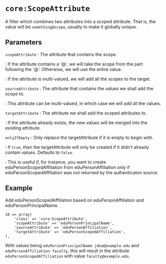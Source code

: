 `core:ScopeAttribute`
=====================

A filter which combines two attributes into a scoped attribute.
That is, the value will be `something@scope`, usually to make it globally unique.

Parameters
----------

`scopeAttribute`
:   The attribute that contains the scope.

:   If the attribute contains a '@', we will take the scope from the part following the '@'.
    Otherwise, we will use the entire value.

:   If the attribute is multi-valued, we will add all the scopes to the target.


`sourceAttribute`
:   The attribute that contains the values we shall add the scope to.

:   This attribute can be multi-valued, in which case we will add all the values.

`targetAttribute`
:   The attribute we shall add the scoped attributes to.

:   If the attribute already exists, the new values will be merged into the existing attribute.

`onlyIfEmpty`
:	Only replace the targetAttribute if it is empty to begin with.

:	If `true`, then the targetAttribute will only be created if it didn't already contain values. Defaults to `false`.

:	This is useful if, for instance, you want to create eduPersonScopedAffiliation from eduPersonAffiliation _only_ if eduPersonScopedAffiliation was not returned by the authenticaton source.

Example
-------

Add eduPersonScopedAffiliation based on eduPersonAffiliation and eduPersonPrincipalName.

    10 => array(
        'class' => 'core:ScopeAttribute',
        'scopeAttribute' => 'eduPersonPrincipalName',
        'sourceAttribute' => 'eduPersonAffiliation',
        'targetAttribute' => 'eduPersonScopedAffiliation',
    ),

With values being `eduPersonPrincipalName`: `jdoe@example.edu` and
`eduPersonAffiliation`: `faculty`, this will result in the attribute
`eduPersonScopedAffiliation` with value `faculty@example.edu`.
